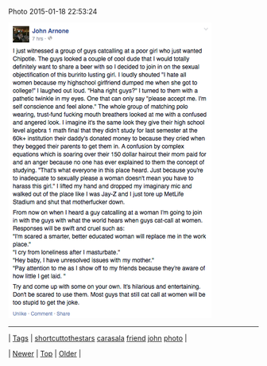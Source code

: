 <!--
title: Photo 2015-01-18 22
date: 2020-06-28T15:27:00.062Z
tags: shortcuttothestars, carasala, friend, john, photo
-->


Photo 2015-01-18 22:53:24

![](108486324324-0.png)

<!--BOTTOM-POST-NAVIGATION-->
---

| [Tags](tags.md) | [shortcuttothestars](tag-shortcuttothestars.md) [carasala](tag-carasala.md) [friend](tag-friend.md) [john](tag-john.md) [photo](tag-photo.md) |

| [Newer](108485467859.md) | [Top](index.md) | [Older](108486839444.md) |